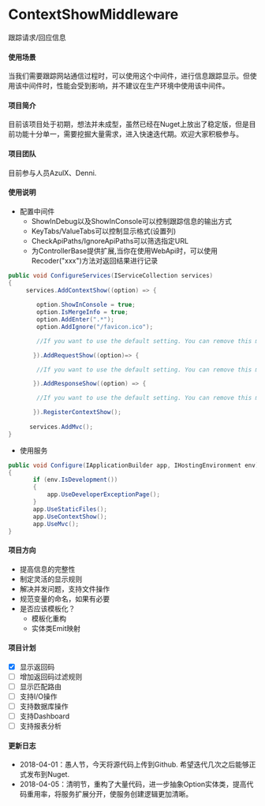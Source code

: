# ContextShowMiddleware
跟踪请求/回应信息

#### 使用场景

当我们需要跟踪网站通信过程时，可以使用这个中间件，进行信息跟踪显示。但使用该中间件时，性能会受到影响，并不建议在生产环境中使用该中间件。

#### 项目简介

目前该项目处于初期，想法并未成型，虽然已经在Nuget上放出了稳定版，但是目前功能十分单一，需要挖掘大量需求，进入快速迭代期。欢迎大家积极参与。

#### 项目团队

目前参与人员AzulX、Denni.

#### 使用说明

- 配置中间件
  - ShowInDebug以及ShowInConsole可以控制跟踪信息的输出方式
  - KeyTabs/ValueTabs可以控制显示格式(设置列)
  - CheckApiPaths/IgnoreApiPaths可以筛选指定URL
  - 为ControllerBase提供扩展,当你在使用WebApi时，可以使用Recoder("xxx")方法对返回结果进行记录

```C#
public void ConfigureServices(IServiceCollection services)
{
     services.AddContextShow((option) => {  
 
        option.ShowInConsole = true;
        option.IsMergeInfo = true;
        option.AddEnter(".*");
        option.AddIgnore("/favicon.ico");

        //If you want to use the default setting. You can remove this method.

       }).AddRequestShow((option)=> {

        //If you want to use the default setting. You can remove this method.

       }).AddResponseShow((option) => {

        //If you want to use the default setting. You can remove this method.

       }).RegisterContextShow();
         
      services.AddMvc();
}
```

- 使用服务

```C#
public void Configure(IApplicationBuilder app, IHostingEnvironment env)
{
       if (env.IsDevelopment())
       {
           app.UseDeveloperExceptionPage();
       }
       app.UseStaticFiles();
       app.UseContextShow();
       app.UseMvc();
}
```

#### 项目方向

   - 提高信息的完整性
   - 制定灵活的显示规则
   - 解决并发问题，支持文件操作
   - 规范变量的命名，如果有必要
   - 是否应该模板化？
        - 模板化重构
        - 实体类Emit映射

#### 项目计划

- [x] 显示返回码
- [ ] 增加返回码过滤规则
- [ ] 显示匹配路由
- [ ] 支持I/O操作
- [ ] 支持数据库操作
- [ ] 支持Dashboard
- [ ] 支持报表分析

#### 更新日志

   - 2018-04-01：愚人节，今天将源代码上传到Github. 希望迭代几次之后能够正式发布到Nuget.
   - 2018-04-05：清明节，重构了大量代码，进一步抽象Option实体类，提高代码重用率，将服务扩展分开，使服务创建逻辑更加清晰。
